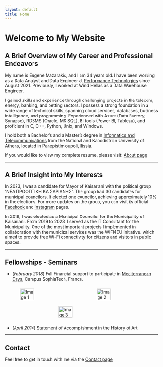 ```yaml
---
layout: default
title: Home
---
```


# Welcome to My Website

## A Brief Overview of My Career and Professional Endeavors
My name is Eugene Mazarakis, and I am 34 years old. I have been working as a Data Analyst and Data Engineer at [Performance Technologies](https://www.performance.gr/) since August 2021. Previously, I worked at Wind Hellas as a Data Warehouse Engineer. 

I gained skills and experience through challenging projects in the telecom, energy, banking, and betting sectors. I possess a strong foundation in a wide range of technical skills, spanning cloud services, databases, business intelligence, and programming. Experienced with Azure (Data Factory, Synapse), RDBMS (Oracle, MS SQL), BI tools (Power BI, Tableau), and proficient in C, C++, Python, Unix, and Windows.

I hold both a Bachelor’s and a Master’s degree in [Informatics and Telecommunications](https://www.di.uoa.gr/) from the National and Kapodistrian University of Athens, located in Panepistimioupoli, Ilissia.

If you would like to view my complete resume, please visit: [About page](/about)

***

## A Brief Insight into My Interests

In 2023, I was a candidate for Mayor of Kaisariani with the political group 'ΝΕΑ ΠΡΟΟΠΤΙΚΗ ΚΑΙΣΑΡΙΑΝΗΣ'. 
The group had 30 candidates for municipal councilors. It elected one councilor, achieving approximately 10% in the elections.
For more updates on the group, you can visit its official [Facebook](https://www.facebook.com/NeaProoptikiKaisaranis) and [Instagram](https://www.instagram.com/nea_prooptiki_kaisarianis) pages.


In 2019, I was elected as a Municipal Councilor for the Municipality of Kaisariani. 
From 2019 to 2023, I served as the IT Consultant for the Municipality. One of the most important projects I implemented in collaboration with the municipal services was the [WIFI4EU](https://wifi4eu.ec.europa.eu/#/home) initiative, which aimed to provide free Wi-Fi connectivity for citizens and visitors in public spaces.

***

## Fellowships - Seminars
- (_February 2018_) Full Financial support to participate in  [Mediterranean Days](https://www.facebook.com/sophiatechmeddays/posts/pfbid02Nfn3oRdMWjN3Li5sLtQKVygzBBBs6Stgv2u1119GpQWwZtCW58fBEnAyF8jM8KH3l), Campus SophiaTech, France.
<div style="display: flex; justify-content: space-around; flex-wrap: wrap;">
    <img src="{{ '/assets/Img/SophiaAntipolis/sopjia_antipolis_0.png' | relative_url }}" alt="Image 1" style="width: 30%; margin: 10px;">
    <img src="{{ '/assets/Img/SophiaAntipolis/sopjia_antipolis_3.jpg' | relative_url }}" alt="Image 2" style="width: 30%; margin: 10px;">
    <img src="{{ '/assets/Img/SophiaAntipolis/sopjia_antipolis_4.jpg' | relative_url }}" alt="Image 3" style="width: 30%; margin: 10px;">
</div>

- (_April 2014_) Statement of Accomplishment in the History of Art

***

## Contact
Feel free to get in touch with me via the [Contact page](/contact)

